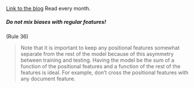 [Link to the blog](https://developers.google.com/machine-learning/guides/rules-of-ml#terminology)
Read every month.

##### Do not mix biases with regular features!
(Rule 36)
> Note that it is important to keep any positional features somewhat separate from the rest of the model because of this asymmetry between training and testing. Having the model be the sum of a function of the positional features and a function of the rest of the features is ideal. For example, don’t cross the positional features with any document feature.